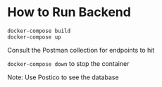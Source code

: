 # How to Run Backend

```
docker-compose build
docker-compose up
```

Consult the Postman collection for endpoints to hit

`docker-compose down` to stop the container

Note: Use Postico to see the database